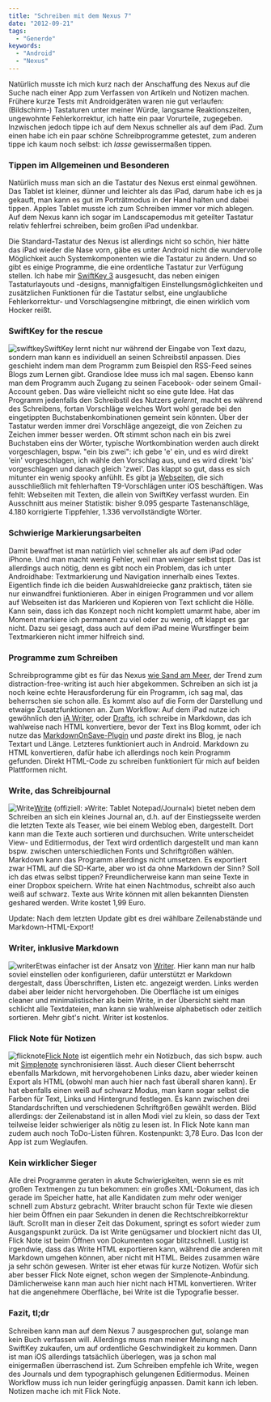 ```yaml
---
title: "Schreiben mit dem Nexus 7"
date: "2012-09-21"
tags:
  - "Generde"
keywords:
  - "Android"
  - "Nexus"
---
```


Natürlich musste ich mich kurz nach der Anschaffung des Nexus auf die Suche nach einer App zum Verfassen von Artikeln und Notizen machen. Frühere kurze Tests mit Androidgeräten waren nie gut verlaufen: (Bildschirm-) Tastaturen unter meiner Würde, langsame Reaktionszeiten, ungewohnte Fehlerkorrektur, ich hatte ein paar Vorurteile, zugegeben. Inzwischen jedoch tippe ich auf dem Nexus schneller als auf dem iPad. Zum einen habe ich ein paar schöne Schreibprogramme getestet, zum anderen tippe ich kaum noch selbst: ich _lasse_ gewissermaßen tippen.

### Tippen im Allgemeinen und Besonderen

Natürlich muss man sich an die Tastatur des Nexus erst einmal gewöhnen. Das Tablet ist kleiner, dünner und leichter als das iPad, darum habe ich es ja gekauft, man kann es gut im Porträtmodus in der Hand halten und dabei tippen. Apples Tablet musste ich zum Schreiben immer vor mich ablegen. Auf dem Nexus kann ich sogar im Landscapemodus mit geteilter Tastatur relativ fehlerfrei schreiben, beim großen iPad undenkbar.

Die Standard-Tastatur des Nexus ist allerdings nicht so schön, hier hätte das iPad wieder die Nase vorn, gäbe es unter Android nicht die wundervolle Möglichkeit auch Systemkomponenten wie die Tastatur zu ändern. Und so gibt es einige Programme, die eine ordentliche Tastatur zur Verfügung stellen. Ich habe mir [SwiftKey 3](https://play.google.com/store/apps/details?id=com.touchtype.swiftkey.tablet.trial) ausgesucht, das neben einigen Tastaturlayouts und -designs, mannigfaltigen Einstellungsmöglichkeiten und zusätzlichen Funktionen für die Tastatur selbst, eine unglaubliche Fehlerkorrektur- und Vorschlagsengine mitbringt, die einen wirklich vom Hocker reißt.

### SwiftKey for the rescue

![](/images/codecandies/swiftkey.png "swiftkey")SwiftKey lernt nicht nur während der Eingabe von Text dazu, sondern man kann es individuell an seinen Schreibstil anpassen. Dies geschieht indem man dem Programm zum Beispiel den RSS-Feed seines Blogs zum Lernen gibt. Grandiose Idee muss ich mal sagen. Ebenso kann man dem Programm auch Zugang zu seinen Facebook- oder seinem Gmail-Account geben. Das wäre vielleicht nicht so eine gute Idee. Hat das Programm jedenfalls den Schreibstil des Nutzers _gelernt_, macht es während des Schreibens, fortan Vorschläge welches Wort wohl gerade bei den eingetippten Buchstabenkombinationen gemeint sein könnten. Über der Tastatur werden immer drei Vorschläge angezeigt, die von Zeichen zu Zeichen immer besser werden. Oft stimmt schon nach ein bis zwei Buchstaben eins der Wörter, typische Wortkombination werden auch direkt vorgeschlagen, bspw. "ein bis zwei": ich gebe 'e' ein, und es wird direkt 'ein' vorgeschlagen, ich wähle den Vorschlag aus, und es wird direkt 'bis' vorgeschlagen und danach gleich 'zwei'. Das klappt so gut, dass es sich mitunter ein wenig spooky anfühlt. Es gibt ja [Webseiten](http://www.damnyouautocorrect.com/), die sich ausschließlich mit fehlerhaften T9-Vorschlägen unter iOS beschäftigen. Was fehlt: Webseiten mit Texten, die allein von SwiftKey verfasst wurden. Ein Ausschnitt aus meiner Statistik: bisher 9.095 gesparte Tastenanschläge, 4.180 korrigierte Tippfehler, 1.336 vervollständigte Wörter.

### Schwierige Markierungsarbeiten

Damit bewaffnet ist man natürlich viel schneller als auf dem iPad oder iPhone. Und man macht wenig Fehler, weil man weniger selbst tippt. Das ist allerdings auch nötig, denn es gibt noch ein Problem, das ich unter Androidhabe: Textmarkierung und Navigation innerhalb eines Textes. Eigentlich finde ich die beiden Auswahldreiecke ganz praktisch, täten sie nur einwandfrei funktionieren. Aber in einigen Programmen und vor allem auf Webseiten ist das Markieren und Kopieren von Text schlicht die Hölle. Kann sein, dass ich das Konzept noch nicht komplett umarmt habe, aber im Moment markiere ich permanent zu viel oder zu wenig, oft klappt es gar nicht. Dazu sei gesagt, dass auch auf dem iPad meine Wurstfinger beim Textmarkieren nicht immer hilfreich sind.

### Programme zum Schreiben

Schreibprogramme gibt es für das Nexus [wie Sand am Meer](https://play.google.com/store/search?q=text+editor&c=apps&device=ga5ed5f41f2773df4), der Trend zum distraction-free-writing ist auch hier abgekommen. Schreiben an sich ist ja noch keine echte Herausforderung für ein Programm, ich sag mal, das beherrschen sie schon alle. Es kommt also auf die Form der Darstellung und etwaige Zusatzfunktionen an. Zum Workflow: Auf dem iPad nutze ich gewöhnlich den [iA Writer](http://www.iawriter.com/), oder [Drafts](http://agiletortoise.com/drafts), ich schreibe in Markdown, das ich wahlweise nach HTML konvertiere, bevor der Text ins Blog kommt, oder ich nutze das [MarkdownOnSave-Plugin](http://wordpress.org/extend/plugins/markdown-on-save/) und _paste_ direkt ins Blog, je nach Textart und Länge. Letzteres funktioniert auch in Android. Markdown zu HTML konvertieren, dafür habe ich allerdings noch kein Programm gefunden. Direkt HTML-Code zu schreiben funktioniert für mich auf beiden Plattformen nicht.

### Write, das Schreibjournal

![](/images/codecandies/Write.png "Write")[Write](https://play.google.com/store/apps/details?id=uk.amimetic.journal.honeycomb) (offiziell: »Write: Tablet Notepad/Journal«) bietet neben dem Schreiben an sich ein kleines Journal an, d.h. auf der Einstiegsseite werden die letzten Texte als Teaser, wie bei einem Weblog eben, dargestellt. Dort kann man die Texte auch sortieren und durchsuchen. Write unterscheidet View- und Editiermodus, der Text wird ordentlich dargestellt und man kann bspw. zwischen unterschiedlichen Fonts und Schriftgrößen wählen. Markdown kann das Programm allerdings nicht umsetzen. Es exportiert zwar HTML auf die SD-Karte, aber wo ist da ohne Markdown der Sinn? Soll ich das etwas selbst tippen? Freundlicherweise kann man seine Texte in einer Dropbox speichern. Write hat einen Nachtmodus, schreibt also auch weiß auf schwarz. Texte aus Write können mit allen bekannten Diensten geshared werden. Write kostet 1,99 Euro.

Update: Nach dem letzten Update gibt es drei wählbare Zeilenabstände und Markdown-HTML-Export!

### Writer, inklusive Markdown

![](/images/codecandies/writer.png "writer")Etwas einfacher ist der Ansatz von [Writer](https://play.google.com/store/apps/details?id=com.jamesmc.writer). Hier kann man nur halb soviel einstellen oder konfigurieren, dafür unterstützt er Markdown dergestalt, dass Überschriften, Listen etc. angezeigt werden. Links werden dabei aber leider nicht hervorgehoben. Die Oberfläche ist um einiges cleaner und minimalistischer als beim Write, in der Übersicht sieht man schlicht alle Textdateien, man kann sie wahlweise alphabetisch oder zeitlich sortieren. Mehr gibt's nicht. Writer ist kostenlos.

### Flick Note für Notizen

![](/images/codecandies/flicknote.png "flicknote")[Flick Note](https://play.google.com/store/apps/details?id=com.teragadgets.android.notes) ist eigentlich mehr ein Notizbuch, das sich bspw. auch mit [Simplenote](http://www.simplenoteapp.com/) synchronisieren lässt. Auch dieser Client beherrscht ebenfalls Markdown, mit hervorgehobenen Links dazu, aber wieder keinen Export als HTML (obwohl man auch hier nach fast überall sharen kann). Er hat ebenfalls einen weiß auf schwarz Modus, man kann sogar selbst die Farben für Text, Links und Hintergrund festlegen. Es kann zwischen drei Standardschriften und verschiedenen Schriftgrößen gewählt werden. Blöd allerdings: der Zeilenabstand ist in allen Modi viel zu klein, so dass der Text teilweise leider schwieriger als nötig zu lesen ist. In Flick Note kann man zudem auch noch ToDo-Listen führen. Kostenpunkt: 3,78 Euro. Das Icon der App ist zum Weglaufen.

### Kein wirklicher Sieger

Alle drei Programme geraten in akute Schwierigkeiten, wenn sie es mit großen Textmengen zu tun bekommen: ein großes XML-Dokument, das ich gerade im Speicher hatte, hat alle Kandidaten zum mehr oder weniger schnell zum Absturz gebracht. Writer braucht schon für Texte wie diesen hier beim Öffnen ein paar Sekunden in denen die Rechtschreibkorrektur läuft. Scrollt man in dieser Zeit das Dokument, springt es sofort wieder zum Ausgangspunkt zurück. Da ist Write genügsamer und blockiert nicht das UI, Flick Note ist beim Öffnen von Dokumenten sogar blitzschnell. Lustig ist irgendwie, dass das Write HTML exportieren kann, während die anderen mit Markdown umgehen können, aber nicht mit HTML. Beides zusammen wäre ja sehr schön gewesen. Writer ist eher etwas für kurze Notizen. Wofür sich aber besser Flick Note eignet, schon wegen der Simplenote-Anbindung. Dämlicherweise kann man auch hier nicht nach HTML konvertieren. Writer hat die angenehmere Oberfläche, bei Write ist die Typografie besser.

### Fazit, tl;dr

Schreiben kann man auf dem Nexus 7 ausgesprochen gut, solange man kein Buch verfassen will. Allerdings muss man meiner Meinung nach SwiftKey zukaufen, um auf ordentliche Geschwindigkeit zu kommen. Dann ist man iOS allerdings tatsächlich überlegen, was ja schon mal einigermaßen überraschend ist. Zum Schreiben empfehle ich Write, wegen des Journals und dem typographisch gelungenen Editiermodus. Meinen Workflow muss ich nun leider geringfügig anpassen. Damit kann ich leben. Notizen mache ich mit Flick Note.

